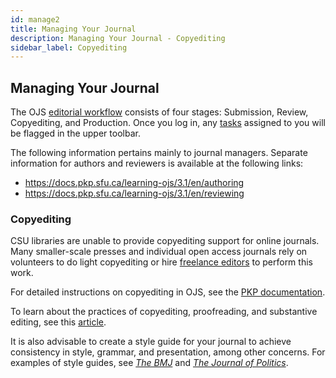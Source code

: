 ```yaml
---
id: manage2
title: Managing Your Journal
description: Managing Your Journal - Copyediting
sidebar_label: Copyediting
---
```


## Managing Your Journal
The OJS [editorial workflow](https://docs.pkp.sfu.ca/learning-ojs/3.1/en/editorial-workflow) consists of four stages: Submission, Review, Copyediting, and Production. Once you log in, any [tasks](https://docs.pkp.sfu.ca/learning-ojs/3.1/en/editorial-workflow#tasks) assigned to you will be flagged in the upper toolbar.

The following information pertains mainly to journal managers. Separate information for authors and reviewers is available at the following links:

- https://docs.pkp.sfu.ca/learning-ojs/3.1/en/authoring
- https://docs.pkp.sfu.ca/learning-ojs/3.1/en/reviewing

### Copyediting
CSU libraries are unable to provide copyediting support for online journals. Many smaller-scale presses and individual open access journals rely on volunteers to do light copyediting or hire [freelance editors](https://www.the-efa.org/hiring/) to perform this work.

For detailed instructions on copyediting in OJS, see the [PKP documentation](https://docs.pkp.sfu.ca/learning-ojs-2/en/in_editing_copyediting).

To learn about the practices of copyediting, proofreading, and substantive editing, see this [article](https://www.editage.com/all-about-publication/english-editing/copy-editing-vs-proofreading-vs-substantive-editing.html).

It is also advisable to create a style guide for your journal to achieve consistency in style, grammar, and presentation, among other concerns. For examples of style guides, see *[The BMJ](https://www.bmj.com/about-bmj/resources-authors/house-style)* and *[The Journal of Politics](https://www.journals.uchicago.edu/journals/jop/style?mobileUi=0&)*.
